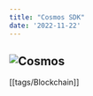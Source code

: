 ```yaml
---
title: "Cosmos SDK"
date: '2022-11-22'
---
```

![Cosmos](https://cosmos.network/og-image.jpg)
---
[[tags/Blockchain]]